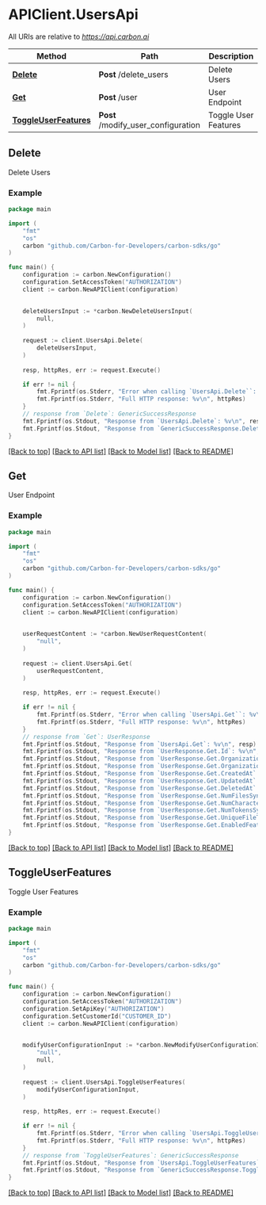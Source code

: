 # APIClient.UsersApi

All URIs are relative to *https://api.carbon.ai*

Method | Path | Description
------------- | ------------- | -------------
[**Delete**](UsersApi.md#Delete) | **Post** /delete_users | Delete Users
[**Get**](UsersApi.md#Get) | **Post** /user | User Endpoint
[**ToggleUserFeatures**](UsersApi.md#ToggleUserFeatures) | **Post** /modify_user_configuration | Toggle User Features



## Delete

Delete Users

### Example

```go
package main

import (
    "fmt"
    "os"
    carbon "github.com/Carbon-for-Developers/carbon-sdks/go"
)

func main() {
    configuration := carbon.NewConfiguration()
    configuration.SetAccessToken("AUTHORIZATION")
    client := carbon.NewAPIClient(configuration)

    
    deleteUsersInput := *carbon.NewDeleteUsersInput(
        null,
    )
    
    request := client.UsersApi.Delete(
        deleteUsersInput,
    )
    
    resp, httpRes, err := request.Execute()

    if err != nil {
        fmt.Fprintf(os.Stderr, "Error when calling `UsersApi.Delete``: %v\n", err)
        fmt.Fprintf(os.Stderr, "Full HTTP response: %v\n", httpRes)
    }
    // response from `Delete`: GenericSuccessResponse
    fmt.Fprintf(os.Stdout, "Response from `UsersApi.Delete`: %v\n", resp)
    fmt.Fprintf(os.Stdout, "Response from `GenericSuccessResponse.Delete.Success`: %v\n", resp.Success)
}
```

[[Back to top]](#) [[Back to API list]](../README.md#documentation-for-api-endpoints)
[[Back to Model list]](../README.md#documentation-for-models)
[[Back to README]](../README.md)


## Get

User Endpoint

### Example

```go
package main

import (
    "fmt"
    "os"
    carbon "github.com/Carbon-for-Developers/carbon-sdks/go"
)

func main() {
    configuration := carbon.NewConfiguration()
    configuration.SetAccessToken("AUTHORIZATION")
    client := carbon.NewAPIClient(configuration)

    
    userRequestContent := *carbon.NewUserRequestContent(
        "null",
    )
    
    request := client.UsersApi.Get(
        userRequestContent,
    )
    
    resp, httpRes, err := request.Execute()

    if err != nil {
        fmt.Fprintf(os.Stderr, "Error when calling `UsersApi.Get``: %v\n", err)
        fmt.Fprintf(os.Stderr, "Full HTTP response: %v\n", httpRes)
    }
    // response from `Get`: UserResponse
    fmt.Fprintf(os.Stdout, "Response from `UsersApi.Get`: %v\n", resp)
    fmt.Fprintf(os.Stdout, "Response from `UserResponse.Get.Id`: %v\n", resp.Id)
    fmt.Fprintf(os.Stdout, "Response from `UserResponse.Get.OrganizationId`: %v\n", resp.OrganizationId)
    fmt.Fprintf(os.Stdout, "Response from `UserResponse.Get.OrganizationSuppliedUserId`: %v\n", resp.OrganizationSuppliedUserId)
    fmt.Fprintf(os.Stdout, "Response from `UserResponse.Get.CreatedAt`: %v\n", resp.CreatedAt)
    fmt.Fprintf(os.Stdout, "Response from `UserResponse.Get.UpdatedAt`: %v\n", resp.UpdatedAt)
    fmt.Fprintf(os.Stdout, "Response from `UserResponse.Get.DeletedAt`: %v\n", resp.DeletedAt)
    fmt.Fprintf(os.Stdout, "Response from `UserResponse.Get.NumFilesSynced`: %v\n", resp.NumFilesSynced)
    fmt.Fprintf(os.Stdout, "Response from `UserResponse.Get.NumCharactersSynced`: %v\n", resp.NumCharactersSynced)
    fmt.Fprintf(os.Stdout, "Response from `UserResponse.Get.NumTokensSynced`: %v\n", resp.NumTokensSynced)
    fmt.Fprintf(os.Stdout, "Response from `UserResponse.Get.UniqueFileTags`: %v\n", resp.UniqueFileTags)
    fmt.Fprintf(os.Stdout, "Response from `UserResponse.Get.EnabledFeatures`: %v\n", resp.EnabledFeatures)
}
```

[[Back to top]](#) [[Back to API list]](../README.md#documentation-for-api-endpoints)
[[Back to Model list]](../README.md#documentation-for-models)
[[Back to README]](../README.md)


## ToggleUserFeatures

Toggle User Features

### Example

```go
package main

import (
    "fmt"
    "os"
    carbon "github.com/Carbon-for-Developers/carbon-sdks/go"
)

func main() {
    configuration := carbon.NewConfiguration()
    configuration.SetAccessToken("AUTHORIZATION")
    configuration.SetApiKey("AUTHORIZATION")
    configuration.SetCustomerId("CUSTOMER_ID")
    client := carbon.NewAPIClient(configuration)

    
    modifyUserConfigurationInput := *carbon.NewModifyUserConfigurationInput(
        "null",
        null,
    )
    
    request := client.UsersApi.ToggleUserFeatures(
        modifyUserConfigurationInput,
    )
    
    resp, httpRes, err := request.Execute()

    if err != nil {
        fmt.Fprintf(os.Stderr, "Error when calling `UsersApi.ToggleUserFeatures``: %v\n", err)
        fmt.Fprintf(os.Stderr, "Full HTTP response: %v\n", httpRes)
    }
    // response from `ToggleUserFeatures`: GenericSuccessResponse
    fmt.Fprintf(os.Stdout, "Response from `UsersApi.ToggleUserFeatures`: %v\n", resp)
    fmt.Fprintf(os.Stdout, "Response from `GenericSuccessResponse.ToggleUserFeatures.Success`: %v\n", resp.Success)
}
```

[[Back to top]](#) [[Back to API list]](../README.md#documentation-for-api-endpoints)
[[Back to Model list]](../README.md#documentation-for-models)
[[Back to README]](../README.md)

